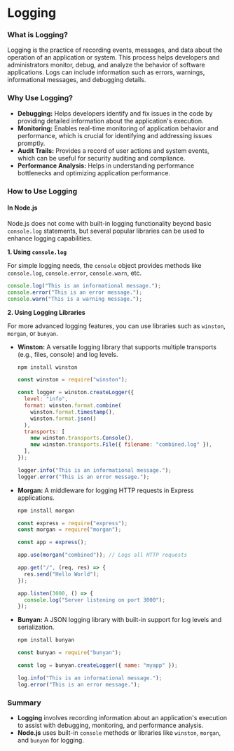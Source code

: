 # Logging

### What is Logging?

Logging is the practice of recording events, messages, and data about the operation of an application or system. This process helps developers and administrators monitor, debug, and analyze the behavior of software applications. Logs can include information such as errors, warnings, informational messages, and debugging details.

### Why Use Logging?

- **Debugging:** Helps developers identify and fix issues in the code by providing detailed information about the application's execution.
- **Monitoring:** Enables real-time monitoring of application behavior and performance, which is crucial for identifying and addressing issues promptly.
- **Audit Trails:** Provides a record of user actions and system events, which can be useful for security auditing and compliance.
- **Performance Analysis:** Helps in understanding performance bottlenecks and optimizing application performance.

### How to Use Logging

#### In Node.js

Node.js does not come with built-in logging functionality beyond basic `console.log` statements, but several popular libraries can be used to enhance logging capabilities.

**1. Using `console.log`**

For simple logging needs, the `console` object provides methods like `console.log`, `console.error`, `console.warn`, etc.

```javascript
console.log("This is an informational message.");
console.error("This is an error message.");
console.warn("This is a warning message.");
```

**2. Using Logging Libraries**

For more advanced logging features, you can use libraries such as `winston`, `morgan`, or `bunyan`.

- **Winston:** A versatile logging library that supports multiple transports (e.g., files, console) and log levels.

  ```bash
  npm install winston
  ```

  ```javascript
  const winston = require("winston");

  const logger = winston.createLogger({
    level: "info",
    format: winston.format.combine(
      winston.format.timestamp(),
      winston.format.json()
    ),
    transports: [
      new winston.transports.Console(),
      new winston.transports.File({ filename: "combined.log" }),
    ],
  });

  logger.info("This is an informational message.");
  logger.error("This is an error message.");
  ```

- **Morgan:** A middleware for logging HTTP requests in Express applications.

  ```bash
  npm install morgan
  ```

  ```javascript
  const express = require("express");
  const morgan = require("morgan");

  const app = express();

  app.use(morgan("combined")); // Logs all HTTP requests

  app.get("/", (req, res) => {
    res.send("Hello World");
  });

  app.listen(3000, () => {
    console.log("Server listening on port 3000");
  });
  ```

- **Bunyan:** A JSON logging library with built-in support for log levels and serialization.

  ```bash
  npm install bunyan
  ```

  ```javascript
  const bunyan = require("bunyan");

  const log = bunyan.createLogger({ name: "myapp" });

  log.info("This is an informational message.");
  log.error("This is an error message.");
  ```

### Summary

- **Logging** involves recording information about an application's execution to assist with debugging, monitoring, and performance analysis.
- **Node.js** uses built-in `console` methods or libraries like `winston`, `morgan`, and `bunyan` for logging.
